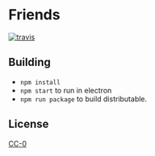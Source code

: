 # Friends

[![travis][travis-image]][travis-url]

[travis-image]: https://img.shields.io/travis/feross/friends.svg?style=flat
[travis-url]: https://travis-ci.org/feross/friends

## Building

* `npm install`
* `npm start` to run in electron
* `npm run package` to build distributable.

## License

[CC-0](LICENSE.md)
